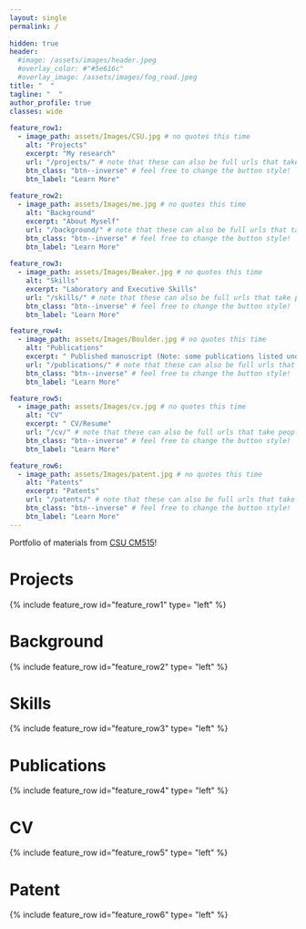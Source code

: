 ```yaml
---
layout: single
permalink: / 
     
hidden: true
header:
  #image: /assets/images/header.jpeg
  #overlay_color: #"#5e616c"
  #overlay_image: /assets/images/fog_road.jpeg
title: "  "
tagline: "  "   
author_profile: true
classes: wide
   
feature_row1:
  - image_path: assets/Images/CSU.jpg # no quotes this time
    alt: "Projects"
    excerpt: "My research"
    url: "/projects/" # note that these can also be full urls that take people to other sites
    btn_class: "btn--inverse" # feel free to change the button style!
    btn_label: "Learn More"
    
feature_row2:
  - image_path: assets/Images/me.jpg # no quotes this time
    alt: "Background"
    excerpt: "About Myself"
    url: "/background/" # note that these can also be full urls that take people to other sites
    btn_class: "btn--inverse" # feel free to change the button style!
    btn_label: "Learn More"
    
feature_row3:
  - image_path: assets/Images/Beaker.jpg # no quotes this time
    alt: "Skills"
    excerpt: "Laboratory and Executive Skills"
    url: "/skills/" # note that these can also be full urls that take people to other sites
    btn_class: "btn--inverse" # feel free to change the button style!
    btn_label: "Learn More"

feature_row4:
  - image_path: assets/Images/Boulder.jpg # no quotes this time
    alt: "Publications"
    excerpt: " Published manuscript (Note: some publications listed under maiden name Ly)"
    url: "/publications/" # note that these can also be full urls that take people to other sites
    btn_class: "btn--inverse" # feel free to change the button style!
    btn_label: "Learn More"

feature_row5:
  - image_path: assets/Images/cv.jpg # no quotes this time
    alt: "CV"
    excerpt: " CV/Resume"
    url: "/cv/" # note that these can also be full urls that take people to other sites
    btn_class: "btn--inverse" # feel free to change the button style!
    btn_label: "Learn More"

feature_row6:
  - image_path: assets/Images/patent.jpg # no quotes this time
    alt: "Patents"
    excerpt: "Patents"
    url: "/patents/" # note that these can also be full urls that take people to other sites
    btn_class: "btn--inverse" # feel free to change the button style!
    btn_label: "Learn More" 
---
```


Portfolio of materials from [CSU CM515](https://github.com/Colorado-State-University-CMB/CM515-course-2025/tree/main)! 

# Projects

{% include feature_row id="feature_row1" type= "left" %}

# Background

{% include feature_row id="feature_row2" type= "left" %}

# Skills

{% include feature_row id="feature_row3" type= "left" %}

# Publications

{% include feature_row id="feature_row4" type= "left" %}

# CV

{% include feature_row id="feature_row5" type= "left" %}

# Patent

{% include feature_row id="feature_row6" type= "left" %}
